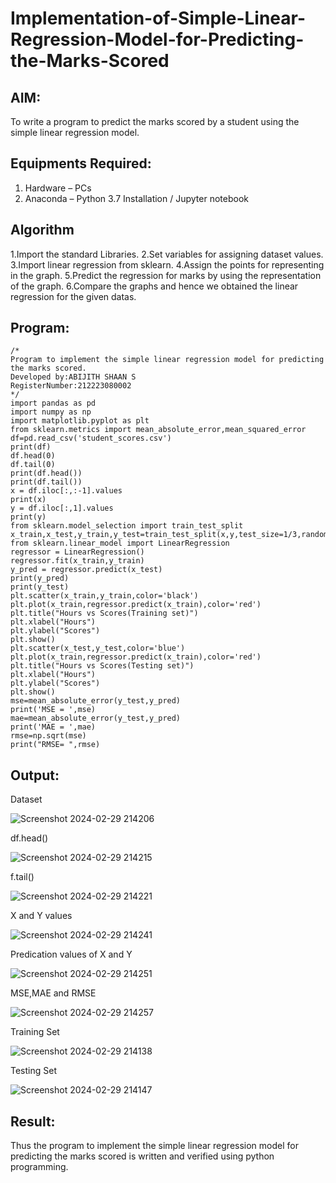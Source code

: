 # Implementation-of-Simple-Linear-Regression-Model-for-Predicting-the-Marks-Scored

## AIM:
To write a program to predict the marks scored by a student using the simple linear regression model.

## Equipments Required:
1. Hardware – PCs
2. Anaconda – Python 3.7 Installation / Jupyter notebook

## Algorithm
1.Import the standard Libraries.
2.Set variables for assigning dataset values.
3.Import linear regression from sklearn.
4.Assign the points for representing in the graph.
5.Predict the regression for marks by using the representation of the graph.
6.Compare the graphs and hence we obtained the linear regression for the given datas.




## Program:
```
/*
Program to implement the simple linear regression model for predicting the marks scored.
Developed by:ABIJITH SHAAN S 
RegisterNumber:212223080002
*/
import pandas as pd
import numpy as np
import matplotlib.pyplot as plt
from sklearn.metrics import mean_absolute_error,mean_squared_error
df=pd.read_csv('student_scores.csv')
print(df)
df.head(0)
df.tail(0)
print(df.head())
print(df.tail())
x = df.iloc[:,:-1].values
print(x)
y = df.iloc[:,1].values
print(y)
from sklearn.model_selection import train_test_split
x_train,x_test,y_train,y_test=train_test_split(x,y,test_size=1/3,random_state=0)
from sklearn.linear_model import LinearRegression
regressor = LinearRegression()
regressor.fit(x_train,y_train)
y_pred = regressor.predict(x_test)
print(y_pred)
print(y_test)
plt.scatter(x_train,y_train,color='black')
plt.plot(x_train,regressor.predict(x_train),color='red')
plt.title("Hours vs Scores(Training set)")
plt.xlabel("Hours")
plt.ylabel("Scores")
plt.show()
plt.scatter(x_test,y_test,color='blue')
plt.plot(x_train,regressor.predict(x_train),color='red')
plt.title("Hours vs Scores(Testing set)")
plt.xlabel("Hours")
plt.ylabel("Scores")
plt.show()
mse=mean_absolute_error(y_test,y_pred)
print('MSE = ',mse)
mae=mean_absolute_error(y_test,y_pred)
print('MAE = ',mae)
rmse=np.sqrt(mse)
print("RMSE= ",rmse)
```

## Output:
Dataset

![Screenshot 2024-02-29 214206](https://github.com/Shaan2803/Implementation-of-Simple-Linear-Regression-Model-for-Predicting-the-Marks-Scored/assets/160568486/62ea0e41-3f1c-49ab-917e-ebe0934277e7)

df.head()

![Screenshot 2024-02-29 214215](https://github.com/Shaan2803/Implementation-of-Simple-Linear-Regression-Model-for-Predicting-the-Marks-Scored/assets/160568486/39781399-044d-432d-b627-3f23aa66759e)

f.tail()

![Screenshot 2024-02-29 214221](https://github.com/Shaan2803/Implementation-of-Simple-Linear-Regression-Model-for-Predicting-the-Marks-Scored/assets/160568486/58407250-3d11-4e61-a332-1b8e410795bf)

X and Y values

![Screenshot 2024-02-29 214241](https://github.com/Shaan2803/Implementation-of-Simple-Linear-Regression-Model-for-Predicting-the-Marks-Scored/assets/160568486/e63f2ffe-1143-480f-a7da-cbd16e3ddd5f)

Predication values of X and Y

![Screenshot 2024-02-29 214251](https://github.com/Shaan2803/Implementation-of-Simple-Linear-Regression-Model-for-Predicting-the-Marks-Scored/assets/160568486/04956a7b-e72e-4052-a4ab-5237bee3689f)

MSE,MAE and RMSE

![Screenshot 2024-02-29 214257](https://github.com/Shaan2803/Implementation-of-Simple-Linear-Regression-Model-for-Predicting-the-Marks-Scored/assets/160568486/444ba446-7d2c-4790-ac76-5f58f61afc77)

Training Set

![Screenshot 2024-02-29 214138](https://github.com/Shaan2803/Implementation-of-Simple-Linear-Regression-Model-for-Predicting-the-Marks-Scored/assets/160568486/1bd4e777-b95e-4976-a262-06eb30567172)

Testing Set

![Screenshot 2024-02-29 214147](https://github.com/Shaan2803/Implementation-of-Simple-Linear-Regression-Model-for-Predicting-the-Marks-Scored/assets/160568486/a9bcce77-f50d-4d38-8e3e-860b196234b1)









## Result:
Thus the program to implement the simple linear regression model for predicting the marks scored is written and verified using python programming.

